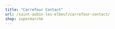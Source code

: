 ```yaml
---
title: "Carrefour Contact"
url: /saint-aubin-les-elbeuf/carrefour-contact/
shop: supermarché
---
```

